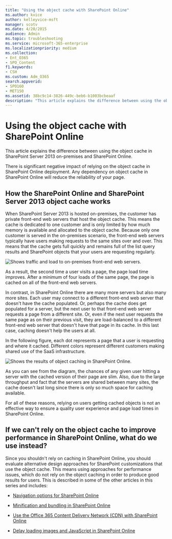 ```yaml
---
title: "Using the object cache with SharePoint Online"
ms.author: kvice
author: kelleyvice-msft
manager: scotv
ms.date: 4/20/2015
audience: Admin
ms.topic: troubleshooting
ms.service: microsoft-365-enterprise
ms.localizationpriority: medium
ms.collection: 
- Ent_O365
- SPO_Content
f1.keywords:
- CSH
ms.custom: Adm_O365
search.appverid: 
- SPO160
- MET150
ms.assetid: 38bc9c14-3826-449c-beb6-b1003bcbeaaf
description: "This article explains the difference between using the object cache in SharePoint Server 2013 on-premises and SharePoint Online."
---
```


# Using the object cache with SharePoint Online

This article explains the difference between using the object cache in SharePoint Server 2013 on-premises and SharePoint Online.
  
There is significant negative impact of relying on the object cache in SharePoint Online deployment. Any dependency on object cache in SharePoint Online will reduce the reliability of your page. 
  
## How the SharePoint Online and SharePoint Server 2013 object cache works

When SharePoint Server 2013 is hosted on-premises, the customer has private front-end web servers that host the object cache. This means the cache is dedicated to one customer and is only limited by how much memory is available and allocated to the object cache. Because only one customer is served in the on-premises scenario, the front-end web servers typically have users making requests to the same sites over and over. This means that the cache gets full quickly and remains full of the list query results and SharePoint objects that your users are requesting regularly.
  
![Shows traffic and load to on-premises front-end web servers.](../media/a0d38b36-4909-4abb-8d4e-4930814bb3de.png)
  
As a result, the second time a user visits a page, the page load time improves. After a minimum of four loads of the same page, the page is cached on all of the front-end web servers.
  
In contrast, in SharePoint Online there are many more servers but also many more sites. Each user may connect to a different front-end web server that doesn't have the cache populated. Or, perhaps the cache does get populated for a server, but the next user to that front-end web server requests a page from a different site. Or, even if the next user requests the same page as on their previous visit, they are load-balanced to a different front-end web server that doesn't have that page in its cache. In this last case, caching doesn't help the users at all.
  
In the following figure, each dot represents a page that a user is requesting and where it cached. Different colors represent different customers making shared use of the SaaS infrastructure.
  
![Shows the results of object caching in SharePoint Online.](../media/25d04011-ef83-4cb7-9e04-a6ed490f63c3.png)
  
As you can see from the diagram, the chances of any given user hitting a server with the cached version of their page are slim. Also, due to the large throughput and fact that the servers are shared between many sites, the cache doesn't last long since there is only so much space for caching available.
  
For all of these reasons, relying on users getting cached objects is not an effective way to ensure a quality user experience and page load times in SharePoint Online.
  
## If we can't rely on the object cache to improve performance in SharePoint Online, what do we use instead?

Since you shouldn't rely on caching in SharePoint Online, you should evaluate alternative design approaches for SharePoint customizations that use the object cache. This means using approaches for performance issues, which do not rely on the object caching in order to produce good results for users. This is described in some of the other articles in this series and includes:
  
- [Navigation options for SharePoint Online](navigation-options-for-sharepoint-online.md)
    
- [Minification and bundling in SharePoint Online](minification-and-bundling-in-sharepoint-online.md)
    
- [Use the Office 365 Content Delivery Network (CDN) with SharePoint Online](use-microsoft-365-cdn-with-spo.md)
    
- [Delay loading images and JavaScript in SharePoint Online](delay-loading-images-and-javascript-in-sharepoint-online.md)
    